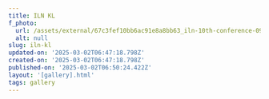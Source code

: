 ```yaml
---
title: ILN KL
f_photo:
  url: /assets/external/67c3fef10bb6ac91e8a8bb63_iln-10th-conference-09-scaled.jpg
  alt: null
slug: iln-kl
updated-on: '2025-03-02T06:47:18.798Z'
created-on: '2025-03-02T06:47:18.798Z'
published-on: '2025-03-02T06:50:24.422Z'
layout: '[gallery].html'
tags: gallery
---
```



